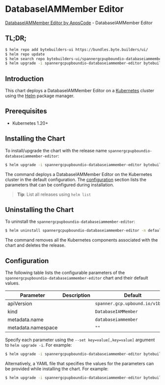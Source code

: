 # DatabaseIAMMember Editor

[DatabaseIAMMember Editor by AppsCode](https://byte.builders) - DatabaseIAMMember Editor

## TL;DR;

```bash
$ helm repo add bytebuilders-ui https://bundles.byte.builders/ui/
$ helm repo update
$ helm search repo bytebuilders-ui/spannergcpupboundio-databaseiammember-editor --version=v0.4.18
$ helm upgrade -i spannergcpupboundio-databaseiammember-editor bytebuilders-ui/spannergcpupboundio-databaseiammember-editor -n default --create-namespace --version=v0.4.18
```

## Introduction

This chart deploys a DatabaseIAMMember Editor on a [Kubernetes](http://kubernetes.io) cluster using the [Helm](https://helm.sh) package manager.

## Prerequisites

- Kubernetes 1.20+

## Installing the Chart

To install/upgrade the chart with the release name `spannergcpupboundio-databaseiammember-editor`:

```bash
$ helm upgrade -i spannergcpupboundio-databaseiammember-editor bytebuilders-ui/spannergcpupboundio-databaseiammember-editor -n default --create-namespace --version=v0.4.18
```

The command deploys a DatabaseIAMMember Editor on the Kubernetes cluster in the default configuration. The [configuration](#configuration) section lists the parameters that can be configured during installation.

> **Tip**: List all releases using `helm list`

## Uninstalling the Chart

To uninstall the `spannergcpupboundio-databaseiammember-editor`:

```bash
$ helm uninstall spannergcpupboundio-databaseiammember-editor -n default
```

The command removes all the Kubernetes components associated with the chart and deletes the release.

## Configuration

The following table lists the configurable parameters of the `spannergcpupboundio-databaseiammember-editor` chart and their default values.

|     Parameter      | Description |                   Default                   |
|--------------------|-------------|---------------------------------------------|
| apiVersion         |             | <code>spanner.gcp.upbound.io/v1beta1</code> |
| kind               |             | <code>DatabaseIAMMember</code>              |
| metadata.name      |             | <code>databaseiammember</code>              |
| metadata.namespace |             | <code>""</code>                             |


Specify each parameter using the `--set key=value[,key=value]` argument to `helm upgrade -i`. For example:

```bash
$ helm upgrade -i spannergcpupboundio-databaseiammember-editor bytebuilders-ui/spannergcpupboundio-databaseiammember-editor -n default --create-namespace --version=v0.4.18 --set apiVersion=spanner.gcp.upbound.io/v1beta1
```

Alternatively, a YAML file that specifies the values for the parameters can be provided while
installing the chart. For example:

```bash
$ helm upgrade -i spannergcpupboundio-databaseiammember-editor bytebuilders-ui/spannergcpupboundio-databaseiammember-editor -n default --create-namespace --version=v0.4.18 --values values.yaml
```
